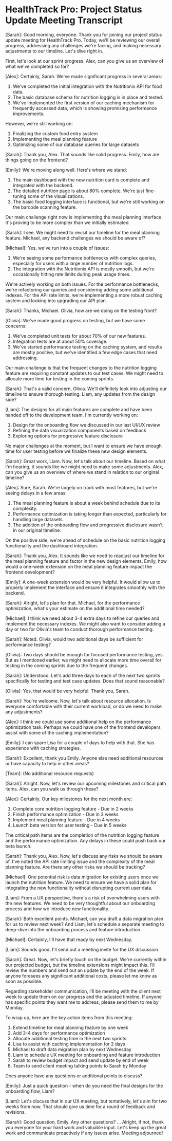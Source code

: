 # HealthTrack Pro: Project Status Update Meeting Transcript

[Sarah]: Good morning, everyone. Thank you for joining our project status update meeting for HealthTrack Pro. Today, we'll be reviewing our overall progress, addressing any challenges we're facing, and making necessary adjustments to our timeline. Let's dive right in.

First, let's look at our sprint progress. Alex, can you give us an overview of what we've completed so far?

[Alex]: Certainly, Sarah. We've made significant progress in several areas:

1. We've completed the initial integration with the Nutritionix API for food data.
2. The basic database schema for nutrition logging is in place and tested.
3. We've implemented the first version of our caching mechanism for frequently accessed data, which is showing promising performance improvements.

However, we're still working on:

1. Finalizing the custom food entry system
2. Implementing the meal planning feature
3. Optimizing some of our database queries for large datasets

[Sarah]: Thank you, Alex. That sounds like solid progress. Emily, how are things going on the frontend?

[Emily]: We're moving along well. Here's where we stand:

1. The main dashboard with the new nutrition card is complete and integrated with the backend.
2. The detailed nutrition page is about 80% complete. We're just fine-tuning some of the visualizations.
3. The basic food logging interface is functional, but we're still working on the barcode scanning feature.

Our main challenge right now is implementing the meal planning interface. It's proving to be more complex than we initially estimated.

[Sarah]: I see. We might need to revisit our timeline for the meal planning feature. Michael, any backend challenges we should be aware of?

[Michael]: Yes, we've run into a couple of issues:

1. We're seeing some performance bottlenecks with complex queries, especially for users with a large number of nutrition logs.
2. The integration with the Nutritionix API is mostly smooth, but we're occasionally hitting rate limits during peak usage times.

We're actively working on both issues. For the performance bottlenecks, we're refactoring our queries and considering adding some additional indexes. For the API rate limits, we're implementing a more robust caching system and looking into upgrading our API plan.

[Sarah]: Thanks, Michael. Olivia, how are we doing on the testing front?

[Olivia]: We've made good progress on testing, but we have some concerns:

1. We've completed unit tests for about 70% of our new features.
2. Integration tests are at about 50% coverage.
3. We've started performance testing on the caching system, and results are mostly positive, but we've identified a few edge cases that need addressing.

Our main challenge is that the frequent changes to the nutrition logging feature are requiring constant updates to our test cases. We might need to allocate more time for testing in the coming sprints.

[Sarah]: That's a valid concern, Olivia. We'll definitely look into adjusting our timeline to ensure thorough testing. Liam, any updates from the design side?

[Liam]: The designs for all main features are complete and have been handed off to the development team. I'm currently working on:

1. Design for the onboarding flow we discussed in our last UI/UX review
2. Refining the data visualization components based on feedback
3. Exploring options for progressive feature disclosure

No major challenges at the moment, but I want to ensure we have enough time for user testing before we finalize these new design elements.

[Sarah]: Great work, Liam. Now, let's talk about our timeline. Based on what I'm hearing, it sounds like we might need to make some adjustments. Alex, can you give us an overview of where we stand in relation to our original timeline?

[Alex]: Sure, Sarah. We're largely on track with most features, but we're seeing delays in a few areas:

1. The meal planning feature is about a week behind schedule due to its complexity.
2. Performance optimization is taking longer than expected, particularly for handling large datasets.
3. The addition of the onboarding flow and progressive disclosure wasn't in our original timeline.

On the positive side, we're ahead of schedule on the basic nutrition logging functionality and the dashboard integration.

[Sarah]: Thank you, Alex. It sounds like we need to readjust our timeline for the meal planning feature and factor in the new design elements. Emily, how would a one-week extension on the meal planning feature impact the frontend development?

[Emily]: A one-week extension would be very helpful. It would allow us to properly implement the interface and ensure it integrates smoothly with the backend.

[Sarah]: Alright, let's plan for that. Michael, for the performance optimization, what's your estimate on the additional time needed?

[Michael]: I think we need about 3-4 extra days to refine our queries and implement the necessary indexes. We might also want to consider adding a day or two for Olivia's team to conduct thorough performance testing.

[Sarah]: Noted. Olivia, would two additional days be sufficient for performance testing?

[Olivia]: Two days should be enough for focused performance testing, yes. But as I mentioned earlier, we might need to allocate more time overall for testing in the coming sprints due to the frequent changes.

[Sarah]: Understood. Let's add three days to each of the next two sprints specifically for testing and test case updates. Does that sound reasonable?

[Olivia]: Yes, that would be very helpful. Thank you, Sarah.

[Sarah]: You're welcome. Now, let's talk about resource allocation. Is everyone comfortable with their current workload, or do we need to make any adjustments?

[Alex]: I think we could use some additional help on the performance optimization task. Perhaps we could have one of the frontend developers assist with some of the caching implementation?

[Emily]: I can spare Lisa for a couple of days to help with that. She has experience with caching strategies.

[Sarah]: Excellent, thank you Emily. Anyone else need additional resources or have capacity to help in other areas?

[Team]: (No additional resource requests)

[Sarah]: Alright. Now, let's review our upcoming milestones and critical path items. Alex, can you walk us through these?

[Alex]: Certainly. Our key milestones for the next month are:

1. Complete core nutrition logging feature - Due in 2 weeks
2. Finish performance optimization - Due in 3 weeks
3. Implement meal planning feature - Due in 4 weeks
4. Launch beta version for user testing - Due in 5 weeks

The critical path items are the completion of the nutrition logging feature and the performance optimization. Any delays in these could push back our beta launch.

[Sarah]: Thank you, Alex. Now, let's discuss any risks we should be aware of. I've noted the API rate limiting issue and the complexity of the meal planning feature. Are there any other risks we should be tracking?

[Michael]: One potential risk is data migration for existing users once we launch the nutrition feature. We need to ensure we have a solid plan for integrating the new functionality without disrupting current user data.

[Liam]: From a UX perspective, there's a risk of overwhelming users with the new features. We need to be very thoughtful about our onboarding process and how we introduce new functionality.

[Sarah]: Both excellent points. Michael, can you draft a data migration plan for us to review next week? And Liam, let's schedule a separate meeting to deep-dive into the onboarding process and feature introduction.

[Michael]: Certainly, I'll have that ready by next Wednesday.

[Liam]: Sounds good, I'll send out a meeting invite for the UX discussion.

[Sarah]: Great. Now, let's briefly touch on the budget. We're currently within our projected budget, but the timeline extensions might impact this. I'll review the numbers and send out an update by the end of the week. If anyone foresees any significant additional costs, please let me know as soon as possible.

Regarding stakeholder communication, I'll be meeting with the client next week to update them on our progress and the adjusted timeline. If anyone has specific points they want me to address, please send them to me by Monday.

To wrap up, here are the key action items from this meeting:

1. Extend timeline for meal planning feature by one week
2. Add 3-4 days for performance optimization
3. Allocate additional testing time in the next two sprints
4. Lisa to assist with caching implementation for 2 days
5. Michael to draft data migration plan by next Wednesday
6. Liam to schedule UX meeting for onboarding and feature introduction
7. Sarah to review budget impact and send update by end of week
8. Team to send client meeting talking points to Sarah by Monday

Does anyone have any questions or additional points to discuss?

[Emily]: Just a quick question - when do you need the final designs for the onboarding flow, Liam?

[Liam]: Let's discuss that in our UX meeting, but tentatively, let's aim for two weeks from now. That should give us time for a round of feedback and revisions.

[Sarah]: Good question, Emily. Any other questions? ... Alright, if not, thank you everyone for your hard work and valuable input. Let's keep up the great work and communicate proactively if any issues arise. Meeting adjourned!